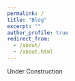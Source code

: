 ```yaml
---
permalink: /
title: "Blog"
excerpt: ""
author_profile: true
redirect_from: 
  - /about/
  - /about.html
---
```

Under Construction
